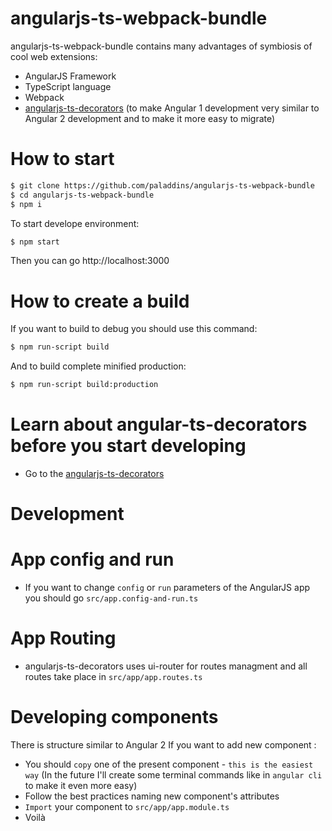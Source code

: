 # angularjs-ts-webpack-bundle

angularjs-ts-webpack-bundle contains many advantages of symbiosis of cool web extensions:

  - AngularJS Framework
  - TypeScript language
  - Webpack
  - [angularjs-ts-decorators](https://github.com/paladdins/angularjs-ts-decorators/) (to make Angular 1 development very similar to Angular 2 development and to make it more easy to migrate)

# How to start


```sh
$ git clone https://github.com/paladdins/angularjs-ts-webpack-bundle
$ cd angularjs-ts-webpack-bundle
$ npm i
```
To start develope environment:
```sh
$ npm start
```

Then you can go http://localhost:3000

# How to create a build

If you want to build to debug you should use this command:
```sh
$ npm run-script build
```
And to build complete minified production:
```sh
$ npm run-script build:production
```

# Learn about angular-ts-decorators before you start developing

 - Go to the [angularjs-ts-decorators](https://github.com/paladdins/angularjs-ts-decorators/)

# Development
# App config and run

 - If you want to change `config` or `run` parameters of the AngularJS app you should go `src/app.config-and-run.ts`

# App Routing

 - angularjs-ts-decorators uses ui-router for routes managment and all routes take place in `src/app/app.routes.ts`

# Developing components

There is structure similar to Angular 2
If you want to add new component :
 - You should `copy` one of the present component - `this is the easiest way` (In the future I'll create some terminal commands like in `angular cli` to make it even more easy)
 - Follow the best practices naming new component's attributes
 - `Import` your component to `src/app/app.module.ts`
 - Voilà
